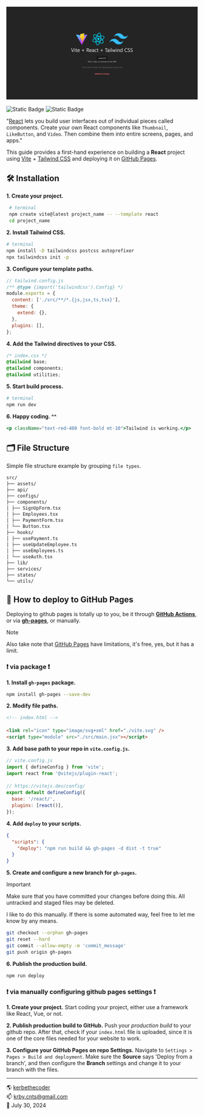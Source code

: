 ![image](./public/snap.png)

![Static Badge](https://img.shields.io/badge/react-v18%2e3%2e1-58c4dc) ![Static Badge](https://img.shields.io/badge/tailwindcss-v3%2e4%2e7-38bdf8)

"[React](https://react.dev/) lets you build user interfaces out of individual pieces called components. Create your own React components like `Thumbnail`, `LikeButton`, and `Video`. Then combine them into entire screens, pages, and apps."

This guide provides a first-hand experience on building a **React** project using [Vite](https://vitejs.dev/guide/#scaffolding-your-first-vite-project) + [Tailwind CSS](https://tailwindcss.com/) and deploying it on [GitHub Pages](https://pages.github.com/).

## 🛠️ Installation

**1. Create your project.**

```bash
 # terminal
 npm create vite@latest project_name -- --template react
 cd project_name
```

**2. Install Tailwind CSS.**

```bash
# terminal
npm install -D tailwindcss postcss autoprefixer
npx tailwindcss init -p
```

**3. Configure your template paths.**

```js
// tailwind.config.js
/** @type {import('tailwindcss').Config} */
module.exports = {
  content: ['./src/**/*.{js,jsx,ts,tsx}'],
  theme: {
    extend: {},
  },
  plugins: [],
};
```

**4. Add the Tailwind directives to your CSS.**

```css
/* index.css */
@tailwind base;
@tailwind components;
@tailwind utilities;
```

**5. Start build process.**

```bash
# terminal
npm run dev
```

**6. Happy coding. ^^**

```jsx
<p className="text-red-400 font-bold mt-10">Tailwind is working.</p>
```

## 🗂️ File Structure

Simple file structure example by grouping `file types`.

```
src/
├── assets/
├── api/
├── configs/
├── components/
│ ├── SignUpForm.tsx
│ ├── Employees.tsx
│ ├── PaymentForm.tsx
│ └── Button.tsx
├── hooks/
│ ├── usePayment.ts
│ ├── useUpdateEmployee.ts
│ ├── useEmployees.ts
│ └── useAuth.tsx
├── lib/
├── services/
├── states/
└── utils/
```

## 🛫 How to deploy to GitHub Pages

Deploying to github pages is totally up to you, be it through **[GitHub Actions](https://docs.github.com/en/actions/deployment/about-deployments/deploying-with-github-actions)**, or via **[gh-pages](https://www.npmjs.com/package/gh-pages)**, or manually.

> [!NOTE]
>
> Also take note that [GitHub Pages](https://pages.github.com/) have limitations, it's free, yes, but it has a limit.

### ❗ via package ❗

**1. Install `gh-pages` package.**

```bash
npm install gh-pages --save-dev
```

**2. Modify file paths.**

```html
<!-- index.html -->

<link rel="icon" type="image/svg+xml" href="./vite.svg" />
<script type="module" src="./src/main.jsx"></script>
```

**3. Add base path to your repo in `vite.config.js`.**

```js
// vite.config.js
import { defineConfig } from 'vite';
import react from '@vitejs/plugin-react';

// https://vitejs.dev/config/
export default defineConfig({
  base: '/react/',
  plugins: [react()],
});
```

**4. Add `deploy` to your scripts.**

```json
{
  "scripts": {
    "deploy": "npm run build && gh-pages -d dist -t true"
  }
}
```

**5. Create and configure a new branch for `gh-pages`.**

> [!IMPORTANT]
>
> Make sure that you have committed your changes before doing this. All untracked and staged files may be deleted.
>
> I like to do this manually. If there is some automated way, feel free to let me know by any means.

```bash
git checkout --orphan gh-pages
git reset --hard
git commit --allow-empty -m 'commit_message'
git push origin gh-pages
```

**6. Publish the production build.**

```bash
npm run deploy
```

### ❗ via manually configuring github pages settings ❗

**1. Create your project.**
Start coding your project, either use a framework like React, Vue, or not.

**2. Publish production build to GitHub.**
Push your _production build_ to your github repo. After that, check if your `index.html` file is uploaded, since it is one of the core files needed for your website to work.

**3. Configure your GitHub Pages on repo Settings.**
Navigate to `Settings > Pages > Build and deployment`. Make sure the **Source** says 'Deploy from a branch', and then configure the **Branch** settings and change it to your branch with the files.

---

🌎 [kerbethecoder](https://kerbethecoder.com/)  
📫 krby.cnts@gmail.com  
📌 July 30, 2024
